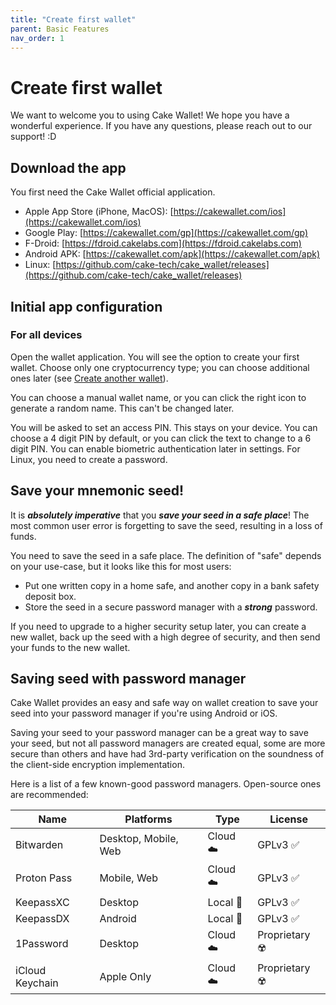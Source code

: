 ```yaml
---
title: "Create first wallet"
parent: Basic Features
nav_order: 1
---
```


# Create first wallet

We want to welcome you to using Cake Wallet! We hope you have a wonderful experience. If you have any questions, please reach out to our support! :D

## Download the app

You first need the Cake Wallet official application.

* Apple App Store (iPhone, MacOS): [https://cakewallet.com/ios](https://cakewallet.com/ios)
* Google Play: [https://cakewallet.com/gp](https://cakewallet.com/gp)
* F-Droid: [https://fdroid.cakelabs.com](https://fdroid.cakelabs.com)
* Android APK: [https://cakewallet.com/apk](https://cakewallet.com/apk)
* Linux: [https://github.com/cake-tech/cake_wallet/releases](https://github.com/cake-tech/cake_wallet/releases)

## Initial app configuration

### For all devices

Open the wallet application. You will see the option to create your first wallet. Choose only one cryptocurrency type; you can choose additional ones later (see [Create another wallet](/docs/basic-features/create-another-wallet)).

You can choose a manual wallet name, or you can click the right icon to generate a random name. This can't be changed later.

You will be asked to set an access PIN. This stays on your device. You can choose a 4 digit PIN by default, or you can click the text to change to a 6 digit PIN. You can enable biometric authentication later in settings. For Linux, you need to create a password.

## Save your mnemonic seed!

It is ***absolutely imperative*** that you ***save your seed in a safe place***! The most common user error is forgetting to save the seed, resulting in a loss of funds.

You need to save the seed in a safe place. The definition of "safe" depends on your use-case, but it looks like this for most users:

* Put one written copy in a home safe, and another copy in a bank safety deposit box.
* Store the seed in a secure password manager with a ***strong*** password.

If you need to upgrade to a higher security setup later, you can create a new wallet, back up the seed with a high degree of security, and then send your funds to the new wallet.

## Saving seed with password manager

Cake Wallet provides an easy and safe way on wallet creation to save your seed into your password manager if you're using Android or iOS.

Saving your seed to your password manager can be a great way to save your seed, but not all password managers are created equal, some are more secure than others and have had 3rd-party verification on the soundness of the client-side encryption implementation.

Here is a list of a few known-good password managers. Open-source ones are recommended:

| Name | Platforms | Type | License |
| --- | --- | --- | --- |
| Bitwarden | Desktop, Mobile, Web | Cloud ☁️ | GPLv3 ✅ |
| Proton Pass | Mobile, Web | Cloud ☁️ | GPLv3 ✅ |
| KeepassXC | Desktop | Local 💾 | GPLv3 ✅ |
| KeepassDX | Android | Local 💾 | GPLv3 ✅ |
| 1Password| Desktop | Cloud ☁️ | Proprietary ☢️ |
| iCloud Keychain | Apple Only | Cloud ☁️ | Proprietary ☢️ |